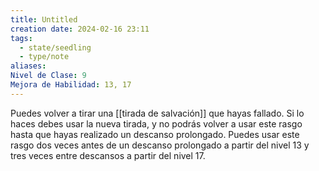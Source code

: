 ```yaml
---
title: Untitled
creation date: 2024-02-16 23:11
tags:
  - state/seedling
  - type/note
aliases: 
Nivel de Clase: 9
Mejora de Habilidad: 13, 17
---
```

Puedes volver a tirar una [[tirada de salvación]] que hayas fallado. Si lo haces debes usar la nueva
tirada, y no podrás volver a usar este rasgo hasta que hayas realizado un descanso prolongado.
Puedes usar este rasgo dos veces antes de un descanso prolongado a partir del nivel 13 y tres veces entre descansos a partir del nivel 17.

